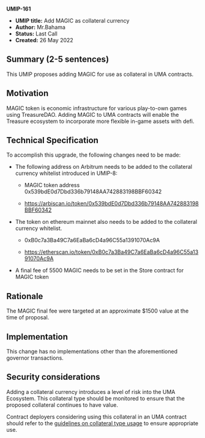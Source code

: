 **UMIP-161**

- **UMIP title:** Add MAGIC as collateral currency
- **Author:** Mr.Bahama
- **Status:** Last Call
- **Created:** 26 May 2022

## Summary (2-5 sentences)

This UMIP proposes adding MAGIC for use as collateral in UMA contracts.

## Motivation

MAGIC token is economic infrastructure for various play-to-own games using TreasureDAO. Adding MAGIC to UMA contracts will enable the Treasure ecosystem to incorporate more flexible in-game assets with defi. 

## Technical Specification

To accomplish this upgrade, the following changes need to be made:


- The following address on Arbitrum needs to be added to the collateral currency whitelist introduced in UMIP-8:

     - MAGIC token address 0x539bdE0d7Dbd336b79148AA742883198BBF60342

     - https://arbiscan.io/token/0x539bdE0d7Dbd336b79148AA742883198BBF60342

- The token on ethereum mainnet also needs to be added to the collateral currency whitelist. 

     - 0xB0c7a3Ba49C7a6EaBa6cD4a96C55a1391070Ac9A

     - https://etherscan.io/token/0xB0c7a3Ba49C7a6EaBa6cD4a96C55a1391070Ac9A

- A final fee of 5500 MAGIC needs to be set in the Store contract for MAGIC token


## Rationale

The MAGIC final fee were targeted at an approximate $1500 value at the time of proposal.

## Implementation

This change has no implementations other than the aforementioned governor transactions.

## Security considerations

Adding a collateral currency introduces a level of risk into the UMA Ecosystem.  This collateral type should be monitored to ensure that the proposed collateral continues to have value.

Contract deployers considering using this collateral in an UMA contract should refer to the [guidelines on collateral type usage](https://docs.umaproject.org/uma-tokenholders/guidence-on-collateral-currency-addition) to ensure appropriate use.


